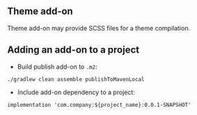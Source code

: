 ## Theme add-on

Theme add-on may provide SCSS files for a theme compilation.

## Adding an add-on to a project

* Build publish add-on to `.m2`:

```
./gradlew clean assemble publishToMavenLocal
```

* Include add-on dependency to a project:

```
implementation 'com.company:${project_name}:0.0.1-SNAPSHOT'
```
